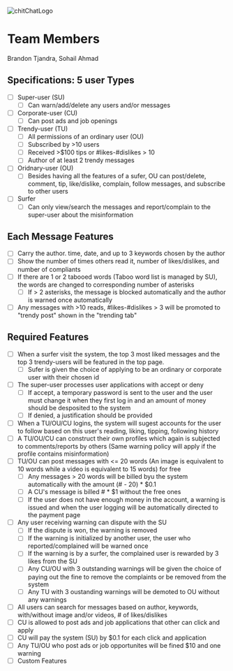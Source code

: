 ![chitChatLogo](https://github.com/btjandra15/ChitChatWebsite/assets/48455670/e9b87b73-ce25-4638-abef-477a21491c77)
# Team Members
Brandon Tjandra, Sohail Ahmad

## Specifications: 5 user Types
- [ ] Super-user (SU)
  - [ ] Can warn/add/delete any users and/or messages
- [ ] Corporate-user (CU)
  - [ ] Can post ads and job openings  
- [ ] Trendy-user (TU)
  - [ ] All permissions of an ordinary user (OU)
  - [ ] Subscribed by >10 users
  - [ ] Received >$100 tips or #likes-#dislikes > 10
  - [ ] Author of at least 2 trendy messages 
- [ ] Oridnary-user (OU)
  - [ ] Besides having all the features of a sufer, OU can post/delete, comment, tip, like/dislike, complain, follow messages, and subscribe to other users 
- [ ] Surfer
  - [ ] Can only view/search the messages and report/complain to the super-user about the misinformation 

## Each Message Features
- [ ] Carry the author. time, date, and up to 3 keywords chosen by the author
- [ ] Show the number of times others read it, number of likes/dislikes, and number of compliants
- [ ] If there are 1 or 2 tabooed words (Taboo word list is managed by SU), the words are changed to corresponding number of asterisks
  - [ ] If > 2 asterisks, the message is blocked automatically and the author is warned once automatically
- [ ] Any messages with >10 reads, #likes-#dislikes > 3 will be promoted to "trendy post" shown in the "trending tab"

## Required Features
- [ ] When a surfer visit the system, the top 3 most liked messages and the top 3 trendy-users will be featured in the top page.
  - [ ] Sufer is given the choice of applying to be an ordinary or corporate user with their chosen id
- [ ] The super-user processes user applications with accept or deny
  - [ ] If accept, a temporary password is sent to the user and the user must change it when they first log in and an amount of money should be desposited to the system
  - [ ] If denied, a justification should be provided
- [ ] When a TU/OU/CU logins, the system will sugest accounts for the user to follow based on this user's reading, liking, tipping, following history
- [ ] A TU/OU/CU can construct their own profiles which again is subjected to comments/reports by others (Same warning policy will apply if the profile contains misinformation)
- [ ] TU/OU can post messages with <= 20 words (An image is equivalent to 10 words while a video is equivalent to 15 words) for free
  - [ ] Any messages > 20 words will be billed byu the system automatically with the amount (# - 20) * $0.1
  - [ ] A CU's message is billed # * $1 without the free ones
  - [ ] If the user does not have enough money in the account, a warning is issued and when the user logging will be automatically directed to the payment page
- [ ] Any user receiving warning can dispute with the SU
  - [ ] If the dispute is won, the warning is removed
  - [ ] If the warning is initialized by another user, the user who reported/complained will be warned once
  - [ ] If the warning is by a surfer, the complained user is rewarded by 3 likes from the SU
  - [ ] Any CU/OU with 3 outstanding warnings will be given the choice of paying out the fine to remove the complaints or be removed from the system
  - [ ] Any TU with 3 oustanding warnings will be demoted to OU without any warnings
- [ ]  All users can search for messages based on author, keywords, with/without image and/or videos, # of likes/dislikes
- [ ]  CU is allowed to post ads and job applications that other can click and apply
  - [ ]  CU will pay the system (SU) by $0.1 for each click and application
- [ ]  Any TU/OU who post ads or job opportunites will be fined $10 and one warning
- [ ] Custom Features
